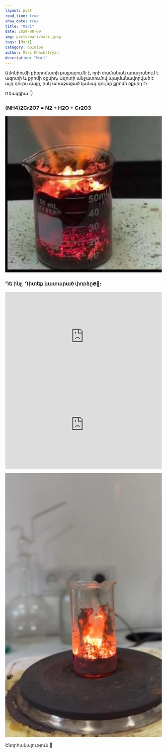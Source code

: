 ```yaml
---
layout: post
read_time: true
show_date: true
title: "Mari"
date: 2024-08-09
img: posts/mari/mari.jpeg
tags: [Mari]
category: opinion
author: Mari Khachatryan
description: "Mari"
---
```


   Ամոնիումի բիքրոմատի քայքայումն է, որի ժամանակ առաջանում է ազոտի և քրոմի օքսիդ։ Ազոտի  անջատումով պայմանավորված է այդ դուրս գալը,  իսկ առաջացած կանաչ գույնը քրոմի օքսիդ է։
   
   Ռեակցիա 👇
   
### (NH4)2Cr2O7 = N2 + H2O + Cr2O3

![Լոգանքի Ռումբեր](./assets/img/posts/mari/mari_1.jpeg)

 
### Դե ինչ. Դիտեք կատարած փորձը🔥🤍։

<div style="position: relative; padding-bottom: 56.25%; height: 0; overflow: hidden; max-width: 100%; background: #000;">
   
 Հաջորդ տեսանյութ 👇
 
  <iframe src="https://www.youtube.com/embed/HjFI6eU5xyU" style="position: absolute; top: 0; left: 0; width: 100%; height: 100%;" frameborder="0" allow="accelerometer; autoplay; clipboard-write; encrypted-media; gyroscope; picture-in-picture" allowfullscreen></iframe>
</div>




<div style="position: relative; padding-bottom: 56.25%; height: 0; overflow: hidden; max-width: 100%; background: #000;">
  <iframe src="https://www.youtube.com/embed/l8McJSOtD_U" style="position: absolute; top: 0; left: 0; width: 100%; height: 100%;" frameborder="0" allow="accelerometer; autoplay; clipboard-write; encrypted-media; gyroscope; picture-in-picture" allowfullscreen></iframe>
</div>



![Լոգանքի Ռումբեր](./assets/img/posts/mari/mari_2.jpeg)

 Շնորհակալություն 🤍
